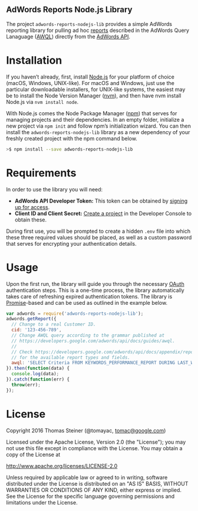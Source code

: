 ## AdWords Reports Node.js Library

The project ```adwords-reports-nodejs-lib``` provides a simple AdWords reporting
library for pulling ad hoc [reports](https://developers.google.com/adwords/api/docs/guides/reporting)
described in the AdWords Query Lanaguage
([AWQL](https://developers.google.com/adwords/api/docs/guides/awql#adhoc-reports))
directly from the [AdWords API](https://developers.google.com/adwords/api/docs/guides/start).

# Installation

If you haven’t already, first, install [Node.js](https://nodejs.org/en/) for your
platform of choice (macOS, Windows, UNIX-like). For macOS and Windows,
just use the particular downloadable installers,
for UNIX-like systems, the easiest may be to install the Node Version Manager
([nvm](https://github.com/creationix/nvm#install-script)),
and then have nvm install Node.js via ```nvm install node```.

With Node.js comes the Node Package Manager ([npm](https://www.npmjs.com/))
that serves for managing projects and their dependencies.
In an empty folder, initialize a new project via ```npm init``` and follow npm’s initialization wizard.
You can then install the ```adwords-reports-nodejs-lib``` library as a new dependency
of your freshly created project with the npm command below.

```bash
>$ npm install --save adwords-reports-nodejs-lib
```

# Requirements

In order to use the library you will need:

- **AdWords API Developer Token:** This token can be obtained by
[signing up for access](https://developers.google.com/adwords/api/docs/guides/signup).
- **Client ID and Client Secret:**
[Create a project](https://developers.google.com/adwords/api/docs/guides/first-api-call#set_up_oauth2_authentication)
in the Developer Console to obtain these.

During first use, you will be prompted to create a hidden ```.env``` file into
which these three required values should be placed,
as well as a custom password that serves for encrypting your authentication details.

# Usage

Upon the first run, the library will guide you through the necessary
[OAuth](https://developers.google.com/adwords/api/docs/guides/authentication)
authentication steps. This is a one-time process,
the library automatically takes care of refreshing expired authentication tokens.
The library is [Promise](https://developer.mozilla.org/en/docs/Web/JavaScript/Reference/Global_Objects/Promise)-based
and can be used as outlined in the example below.

```javascript
var adwords = require('adwords-reports-nodejs-lib');
adwords.getReport({
  // Change to a real Customer ID.
  cid: '123-456-789',
  // Change AWQL query according to the grammar published at
  // https://developers.google.com/adwords/api/docs/guides/awql.
  //
  // Check https://developers.google.com/adwords/api/docs/appendix/reports/all-reports
  // for the available report types and fields.
  awql: 'SELECT Criteria FROM KEYWORDS_PERFORMANCE_REPORT DURING LAST_WEEK'
}).then(function(data) {
  console.log(data);
}).catch(function(err) {
  throw(err);
});
```

# License

Copyright 2016 Thomas Steiner (@tomayac, tomac@google.com)

Licensed under the Apache License, Version 2.0 (the "License"); you may not use
this file except in compliance with the License. You may obtain a copy of the License at

http://www.apache.org/licenses/LICENSE-2.0

Unless required by applicable law or agreed to in writing, software distributed under
the License is distributed on an "AS IS" BASIS, WITHOUT WARRANTIES OR CONDITIONS OF ANY KIND,
either express or implied. See the License for the specific language governing permissions
and limitations under the License.
